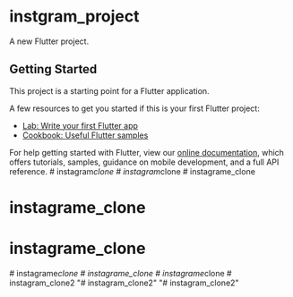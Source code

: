 # instgram_project

A new Flutter project.

## Getting Started

This project is a starting point for a Flutter application.

A few resources to get you started if this is your first Flutter project:

- [Lab: Write your first Flutter app](https://flutter.dev/docs/get-started/codelab)
- [Cookbook: Useful Flutter samples](https://flutter.dev/docs/cookbook)

For help getting started with Flutter, view our
[online documentation](https://flutter.dev/docs), which offers tutorials,
samples, guidance on mobile development, and a full API reference.
#   i n s t a g r a m _ c l o n e  
 #   i n s t a g r a m _ c l o n e  
 # instagrame_clone
# instagrame_clone
# instagrame_clone
#   i n s t a g r a m e _ c l o n e  
 # instagrame_clone
#   i n s t a g r a m e _ c l o n e  
 # instagram_clone2
"# instagram_clone2" 
"# instagram_clone2" 
